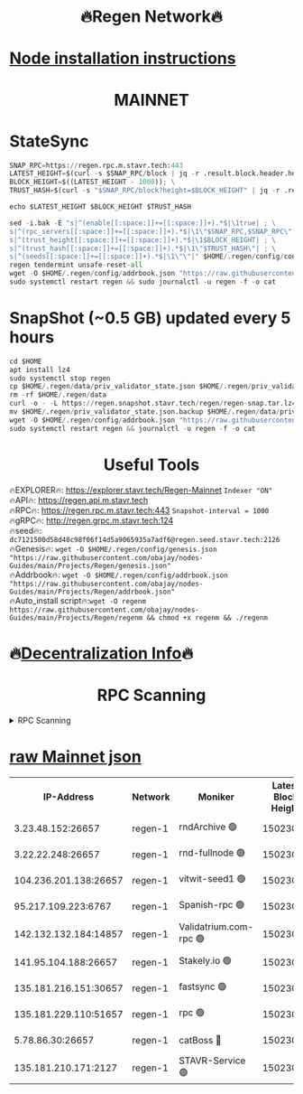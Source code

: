 <h1 align="center"> 🔥Regen Network🔥</h1>

[Node installation instructions](https://github.com/obajay/nodes-Guides/tree/main/Projects/Regen)
=
<h1 align="center"> MAINNET</h1>

# StateSync
```python
SNAP_RPC=https://regen.rpc.m.stavr.tech:443
LATEST_HEIGHT=$(curl -s $SNAP_RPC/block | jq -r .result.block.header.height); \
BLOCK_HEIGHT=$((LATEST_HEIGHT - 1000)); \
TRUST_HASH=$(curl -s "$SNAP_RPC/block?height=$BLOCK_HEIGHT" | jq -r .result.block_id.hash)

echo $LATEST_HEIGHT $BLOCK_HEIGHT $TRUST_HASH

sed -i.bak -E "s|^(enable[[:space:]]+=[[:space:]]+).*$|\1true| ; \
s|^(rpc_servers[[:space:]]+=[[:space:]]+).*$|\1\"$SNAP_RPC,$SNAP_RPC\"| ; \
s|^(trust_height[[:space:]]+=[[:space:]]+).*$|\1$BLOCK_HEIGHT| ; \
s|^(trust_hash[[:space:]]+=[[:space:]]+).*$|\1\"$TRUST_HASH\"| ; \
s|^(seeds[[:space:]]+=[[:space:]]+).*$|\1\"\"|" $HOME/.regen/config/config.toml
regen tendermint unsafe-reset-all
wget -O $HOME/.regen/config/addrbook.json "https://raw.githubusercontent.com/obajay/nodes-Guides/main/Projects/Regen/addrbook.json"
sudo systemctl restart regen && sudo journalctl -u regen -f -o cat
```
# SnapShot (~0.5 GB) updated every 5 hours
```python
cd $HOME
apt install lz4
sudo systemctl stop regen
cp $HOME/.regen/data/priv_validator_state.json $HOME/.regen/priv_validator_state.json.backup
rm -rf $HOME/.regen/data
curl -o - -L https://regen.snapshot.stavr.tech/regen/regen-snap.tar.lz4 | lz4 -c -d - | tar -x -C $HOME/.regen --strip-components 2
mv $HOME/.regen/priv_validator_state.json.backup $HOME/.regen/data/priv_validator_state.json
wget -O $HOME/.regen/config/addrbook.json "https://raw.githubusercontent.com/obajay/nodes-Guides/main/Projects/Regen/addrbook.json"
sudo systemctl restart regen && journalctl -u regen -f -o cat
```

 <h1 align="center"> Useful Tools</h1>

🔥EXPLORER🔥:     https://explorer.stavr.tech/Regen-Mainnet        `Indexer "ON"` \
🔥API🔥:          https://regen.api.m.stavr.tech \
🔥RPC🔥:          https://regen.rpc.m.stavr.tech:443              `Snapshot-interval = 1000` \
🔥gRPC🔥:         http://regen.grpc.m.stavr.tech:124 \
🔥seed🔥:      `dc7121500d58d40c98f06f14d5a9065935a7adf6@regen.seed.stavr.tech:2126` \
🔥Genesis🔥:   `wget -O $HOME/.regen/config/genesis.json "https://raw.githubusercontent.com/obajay/nodes-Guides/main/Projects/Regen/genesis.json"` \
🔥Addrbook🔥:  `wget -O $HOME/.regen/config/addrbook.json "https://raw.githubusercontent.com/obajay/nodes-Guides/main/Projects/Regen/addrbook.json"` \
🔥Auto_install script🔥:`wget -O regenm https://raw.githubusercontent.com/obajay/nodes-Guides/main/Projects/Regen/regenm && chmod +x regenm && ./regenm`

🔥[Decentralization Info](https://github.com/obajay/StateSync-snapshots/tree/main/Projects/Regen/Decentralization)🔥
=
<h1 align="center"> RPC Scanning</h1>

<details>
<summary>RPC Scanning</summary>

<h2 align="center"> We scan nodes in real time every 4 hours. And we provide the final result of RPC endpoints.
We cannot influence the operation of these nodes in any way. </h2>


```python
If Voting Power is higher than 0 --> then the Node is a validator of the network and may be subject to attack and be a potential threat to the chain.
```
```python
We marked such validators with a red symbol
```

</details>

[raw Mainnet json](https://rpc-check.regenm.stavr.tech/regenm/rpc-regenm-result.json)
=


<table><tr><th>IP-Address</th><th>Network</th><th>Moniker</th><th>Latest Block Height</th><th>Earliest Block Height</th><th>Catching Up</th><th>Tx Index</th><th>Voting Power</th><th>Scan Time</th></tr><tr><td>3.23.48.152:26657</td><td>regen-1</td><td>rndArchive 🟢</td><td>15023011</td><td>1</td><td>False</td><td>on</td><td>0</td><td>2024-03-08T01:04:17.284108478UTC</td></tr><tr><td>3.22.22.248:26657</td><td>regen-1</td><td>rnd-fullnode 🟢</td><td>15023010</td><td>4134001</td><td>False</td><td>on</td><td>0</td><td>2024-03-08T01:04:14.628628823UTC</td></tr><tr><td>104.236.201.138:26657</td><td>regen-1</td><td>vitwit-seed1 🟢</td><td>15023006</td><td>8943001</td><td>False</td><td>on</td><td>0</td><td>2024-03-08T01:03:46.871890874UTC</td></tr><tr><td>95.217.109.223:6767</td><td>regen-1</td><td>Spanish-rpc 🟢</td><td>15023013</td><td>10068001</td><td>False</td><td>on</td><td>0</td><td>2024-03-08T01:04:30.406593334UTC</td></tr><tr><td>142.132.132.184:14857</td><td>regen-1</td><td>Validatrium.com-rpc 🟢</td><td>15023013</td><td>11175001</td><td>False</td><td>on</td><td>0</td><td>2024-03-08T01:04:30.619209902UTC</td></tr><tr><td>141.95.104.188:26657</td><td>regen-1</td><td>Stakely.io 🟢</td><td>15023009</td><td>13442501</td><td>False</td><td>on</td><td>0</td><td>2024-03-08T01:04:05.813624071UTC</td></tr><tr><td>135.181.216.151:30657</td><td>regen-1</td><td>fastsync 🟢</td><td>15023011</td><td>14457001</td><td>False</td><td>off</td><td>0</td><td>2024-03-08T01:04:19.903916348UTC</td></tr><tr><td>135.181.229.110:51657</td><td>regen-1</td><td>rpc 🟢</td><td>15023009</td><td>14844001</td><td>False</td><td>on</td><td>0</td><td>2024-03-08T01:04:03.562770402UTC</td></tr><tr><td>5.78.86.30:26657</td><td>regen-1</td><td>catBoss 🔴</td><td>15023016</td><td>14962001</td><td>False</td><td>on</td><td>9022493589</td><td>2024-03-08T01:04:45.873362596UTC</td></tr><tr><td>135.181.210.171:2127</td><td>regen-1</td><td>STAVR-Service 🟢</td><td>15023017</td><td>15021001</td><td>False</td><td>on</td><td>0</td><td>2024-03-08T01:04:50.233555231UTC</td></tr></table>